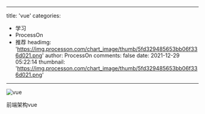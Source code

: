 
---
title: 'vue'
categories: 
 - 学习
 - ProcessOn
 - 推荐
headimg: 'https://img.processon.com/chart_image/thumb/5fd329485653bb06f336d021.png'
author: ProcessOn
comments: false
date: 2021-12-29 05:22:14
thumbnail: 'https://img.processon.com/chart_image/thumb/5fd329485653bb06f336d021.png'
---

<div>   
<img class="thumb" alt="vue" src="https://img.processon.com/chart_image/thumb/5fd329485653bb06f336d021.png" referrerpolicy="no-referrer">
<p>前端架构vue</p>  
</div>
            